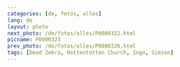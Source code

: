 ```yaml
---
categories: [de, fotos, alles]
lang: de
layout: photo
next_photo: /de/fotos/alles/P0000322.html
picname: P0000323
prev_photo: /de/fotos/alles/P0000326.html
tags: [Dead Zebra, Hottentotten Church, Ingo, Simion]
---
```

